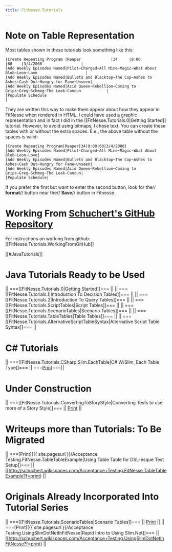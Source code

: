 ```yaml
---
title: FitNesse.Tutorials
---
```

# Note on Table Representation
Most tables shown in these tutorials look something like this:
```
|Create Repeating Program |Reaper             |34     |9:00          |60    |3/4/2008                 |
|Add Weekly Episodes Named|Pilot~Charged~All Mine~Magic~What About Blob~Leon~Love                     |
|Add Weekly Episodes Named|Bullets and Blacktop~The Cop~Ashes to Ashes~Cash Out~Hungry for Fame~Unseen|
|Add Weekly Episodes Named|Acid Queen~Rebellion~Coming to Grips~Greg~Schmeg~The Leak~Cancun           |
|Populate Schedule                                                                                    |
```

They are written this way to make them appear about how they appear in FitNesse when rendered in HTML. I could have used a graphic representation and in fact I did in the [[FitNesse.Tutorials.0|Getting Started]] tutorial. However, to avoid using bitmaps, I chose text. You can create these tables with or without the extra spaces. E.e., the above table without the spaces is valid:
```
|Create Repeating Program|Reaper|34|9:00|60|3/4/2008|
|Add Weekly Episodes Named|Pilot~Charged~All Mine~Magic~What About Blob~Leon~Love|
|Add Weekly Episodes Named|Bullets and Blacktop~The Cop~Ashes to Ashes~Cash Out~Hungry for Fame~Unseen|
|Add Weekly Episodes Named|Acid Queen~Rebellion~Coming to Grips~Greg~Schmeg~The Leak~Cancun|
|Populate Schedule|
```

If you prefer the first but want to enter the second button, look for the// **format**// button near the// **Save**// button in Fitnesse.

# Working From [Schuchert's GitHub Repository](http://github.com/schuchert/fitnesse-tutorials/tree/master)
For instructions on working from github: [[FitNesse.Tutorials.WorkingFromGitHub]]

[[#JavaTutorials]]
# Java Tutorials Ready to be Used
|| ===[[FitNesse.Tutorials.0|Getting Started]]=== ||
|| ===[[FitNesse.Tutorials.1|Introduction To Decision Tables]]=== ||
|| ===[[FitNesse.Tutorials.2|Introduction To Query Tables]]=== ||
|| ===[[FitNesse.Tutorials.ScriptTables|Script Tables]]=== ||
|| ===[[FitNesse.Tutorials.ScenarioTables|Scenario Tables]]=== ||
|| ===[[FitNesse.Tutorials.TableTables|Table Tables]]=== ||
|| ===[[FitNesse.Tutorials.AlternativeScriptTableSyntax|Alternative Script Table Syntax]]=== ||

# C# Tutorials
|| ===[[FitNesse.Tutorials.CSharp.Slim.EachTable|C# W/Slim, Each Table Type]]=== || ===[Print](http://schuchert.wikispaces.com/FitNesse.Tutorials.CSharp.Slim.EachTable?f=print)===||

# Under Construction
|| ===[[FitNesse.Tutorials.ConvertingToStoryStyle|Converting Tests to use more of a Story Style]]=== || [Print](http://schuchert.wikispaces.com/FitNesse.Tutorials.ConvertingToStoryStyle?f=print) ||

# Writeups more than Tutorials: To Be Migrated
|| ===[Print]({{ site.pagesurl }}/Acceptance Testing.FitNesse.TableTableExample|Using Table Table for DSL-esque Test Setup]]=== || [[http://schuchert.wikispaces.com/Acceptance+Testing.FitNesse.TableTableExample?f=print) ||

# Originals Already Incorporated Into Tutorial Series
|| ===[[FitNesse.Tutorials.ScenarioTables|Scenario Tables]]=== || [Print](http://schuchert.wikispaces.com/FitNesse.Tutorials.ScenarioTables?f=print) ||
|| ===[Print]({{ site.pagesurl }}/Acceptance Testing.UsingSlimDotNetInFitNesse|Rapid Intro to Using Slim.Net]]=== || [[http://schuchert.wikispaces.com/Acceptance+Testing.UsingSlimDotNetInFitNesse?f=print) ||